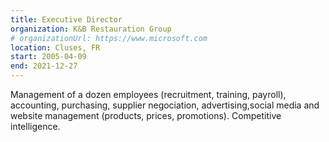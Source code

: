 ```yaml
---
title: Executive Director
organization: K&B Restauration Group
# organizationUrl: https://www.microsoft.com
location: Cluses, FR
start: 2005-04-09
end: 2021-12-27
---
```


Management of a dozen employees (recruitment, training, payroll), accounting, purchasing, supplier negociation, advertising,social media and website management (products, prices, promotions).
Competitive intelligence.